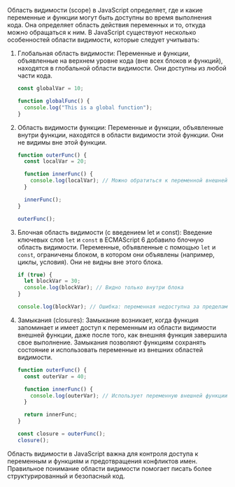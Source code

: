 Область видимости (scope) в JavaScript определяет, где и какие переменные и функции могут быть доступны во время выполнения кода. Она определяет область действия переменных и то, откуда можно обращаться к ним. В JavaScript существуют несколько особенностей области видимости, которые следует учитывать:

1. Глобальная область видимости: Переменные и функции, объявленные на верхнем уровне кода (вне всех блоков и функций), находятся в глобальной области видимости. Они доступны из любой части кода.
   ```javascript
   const globalVar = 10;

   function globalFunc() {
     console.log("This is a global function");
   }
   ```

2. Область видимости функции: Переменные и функции, объявленные внутри функции, находятся в области видимости этой функции. Они не видимы вне этой функции.
   ```javascript
   function outerFunc() {
     const localVar = 20;

     function innerFunc() {
       console.log(localVar); // Можно обратиться к переменной внешней функции
     }

     innerFunc();
   }

   outerFunc();
   ```

3. Блочная область видимости (с введением let и const): Введение ключевых слов `let` и `const` в ECMAScript 6 добавило блочную область видимости. Переменные, объявленные с помощью `let` и `const`, ограничены блоком, в котором они объявлены (например, циклы, условия). Они не видны вне этого блока.
   ```javascript
   if (true) {
     let blockVar = 30;
     console.log(blockVar); // Видно только внутри блока
   }

   console.log(blockVar); // Ошибка: переменная недоступна за пределами блока
   ```

4. Замыкания (closures): Замыкание возникает, когда функция запоминает и имеет доступ к переменным из области видимости внешней функции, даже после того, как внешняя функция завершила свое выполнение. Замыкания позволяют функциям сохранять состояние и использовать переменные из внешних областей видимости.
   ```javascript
   function outerFunc() {
     const outerVar = 40;

     function innerFunc() {
       console.log(outerVar); // Использует переменную внешней функции
     }

     return innerFunc;
   }

   const closure = outerFunc();
   closure();
   ```

Область видимости в JavaScript важна для контроля доступа к переменным и функциям и предотвращения конфликтов имен. Правильное понимание области видимости помогает писать более структурированный и безопасный код.